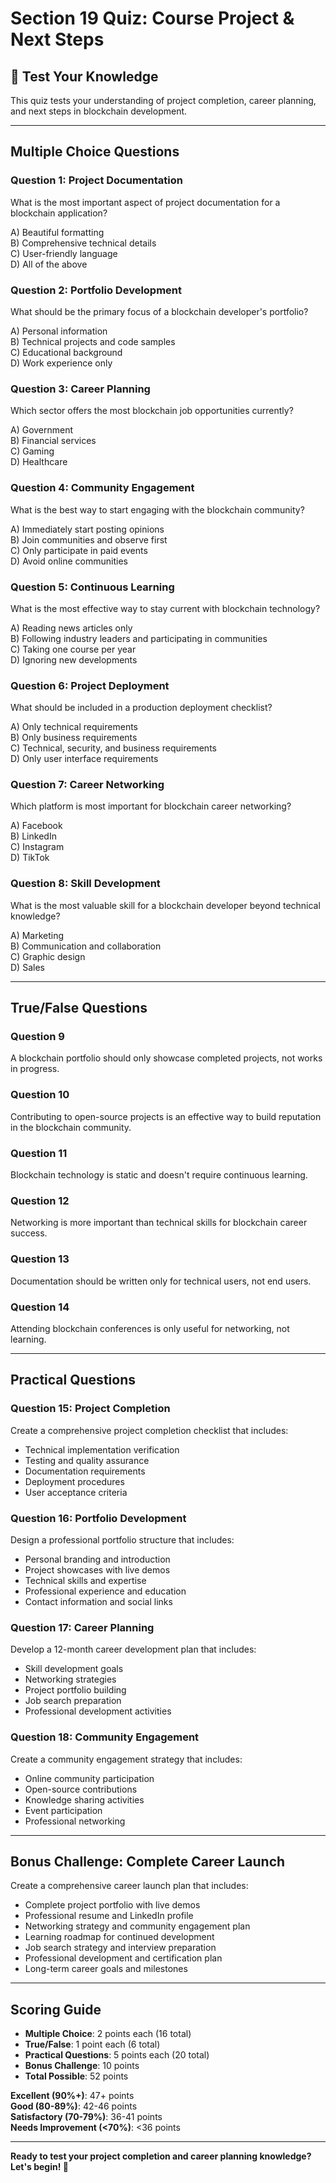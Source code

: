 # Section 19 Quiz: Course Project & Next Steps

## 📝 Test Your Knowledge

This quiz tests your understanding of project completion, career planning, and next steps in blockchain development.

---

## **Multiple Choice Questions**

### **Question 1: Project Documentation**
What is the most important aspect of project documentation for a blockchain application?

A) Beautiful formatting  
B) Comprehensive technical details  
C) User-friendly language  
D) All of the above

### **Question 2: Portfolio Development**
What should be the primary focus of a blockchain developer's portfolio?

A) Personal information  
B) Technical projects and code samples  
C) Educational background  
D) Work experience only

### **Question 3: Career Planning**
Which sector offers the most blockchain job opportunities currently?

A) Government  
B) Financial services  
C) Gaming  
D) Healthcare

### **Question 4: Community Engagement**
What is the best way to start engaging with the blockchain community?

A) Immediately start posting opinions  
B) Join communities and observe first  
C) Only participate in paid events  
D) Avoid online communities

### **Question 5: Continuous Learning**
What is the most effective way to stay current with blockchain technology?

A) Reading news articles only  
B) Following industry leaders and participating in communities  
C) Taking one course per year  
D) Ignoring new developments

### **Question 6: Project Deployment**
What should be included in a production deployment checklist?

A) Only technical requirements  
B) Only business requirements  
C) Technical, security, and business requirements  
D) Only user interface requirements

### **Question 7: Career Networking**
Which platform is most important for blockchain career networking?

A) Facebook  
B) LinkedIn  
C) Instagram  
D) TikTok

### **Question 8: Skill Development**
What is the most valuable skill for a blockchain developer beyond technical knowledge?

A) Marketing  
B) Communication and collaboration  
C) Graphic design  
D) Sales

---

## **True/False Questions**

### **Question 9**
A blockchain portfolio should only showcase completed projects, not works in progress.

### **Question 10**
Contributing to open-source projects is an effective way to build reputation in the blockchain community.

### **Question 11**
Blockchain technology is static and doesn't require continuous learning.

### **Question 12**
Networking is more important than technical skills for blockchain career success.

### **Question 13**
Documentation should be written only for technical users, not end users.

### **Question 14**
Attending blockchain conferences is only useful for networking, not learning.

---

## **Practical Questions**

### **Question 15: Project Completion**
Create a comprehensive project completion checklist that includes:
- Technical implementation verification
- Testing and quality assurance
- Documentation requirements
- Deployment procedures
- User acceptance criteria

### **Question 16: Portfolio Development**
Design a professional portfolio structure that includes:
- Personal branding and introduction
- Project showcases with live demos
- Technical skills and expertise
- Professional experience and education
- Contact information and social links

### **Question 17: Career Planning**
Develop a 12-month career development plan that includes:
- Skill development goals
- Networking strategies
- Project portfolio building
- Job search preparation
- Professional development activities

### **Question 18: Community Engagement**
Create a community engagement strategy that includes:
- Online community participation
- Open-source contributions
- Knowledge sharing activities
- Event participation
- Professional networking

---

## **Bonus Challenge: Complete Career Launch**

Create a comprehensive career launch plan that includes:
- Complete project portfolio with live demos
- Professional resume and LinkedIn profile
- Networking strategy and community engagement plan
- Learning roadmap for continued development
- Job search strategy and interview preparation
- Professional development and certification plan
- Long-term career goals and milestones

---

## **Scoring Guide**

- **Multiple Choice**: 2 points each (16 total)
- **True/False**: 1 point each (6 total)
- **Practical Questions**: 5 points each (20 total)
- **Bonus Challenge**: 10 points
- **Total Possible**: 52 points

**Excellent (90%+)**: 47+ points  
**Good (80-89%)**: 42-46 points  
**Satisfactory (70-79%)**: 36-41 points  
**Needs Improvement (<70%)**: <36 points

---

**Ready to test your project completion and career planning knowledge? Let's begin! 🚀**
